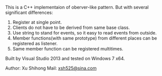 This is a C++ implementaion of oberver-like pattern. But with several significant differences:
1. Register at single point.
2. Clients do not have to be derived from same base class.
3. Use string to stand for events, so it easy to read events from outside.
4. Member functions(with same prototype) from different places can be registered as listener.
5. Same member function can be registered multitimes.

Built by Visual Studio 2013 and tested on Windows 7 x64.

Author: Xu Shihong
Mail: xsh525@sina.com

